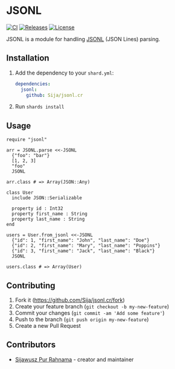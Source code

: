 # JSONL

[![CI](https://github.com/Sija/jsonl.cr/actions/workflows/ci.yml/badge.svg)](https://github.com/Sija/jsonl.cr/actions/workflows/ci.yml) [![Releases](https://img.shields.io/github/release/Sija/jsonl.cr.svg)](https://github.com/Sija/jsonl.cr/releases) [![License](https://img.shields.io/github/license/Sija/jsonl.cr.svg)](https://github.com/Sija/jsonl.cr/blob/master/LICENSE)

JSONL is a module for handling [JSONL](http://jsonlines.org) (JSON Lines) parsing.

## Installation

1. Add the dependency to your `shard.yml`:

   ```yaml
   dependencies:
     jsonl:
       github: Sija/jsonl.cr
   ```

2. Run `shards install`

## Usage

```crystal
require "jsonl"
```

```crystal
arr = JSONL.parse <<-JSONL
  {"foo": "bar"}
  [1, 2, 3]
  "foo"
  JSONL

arr.class # => Array(JSON::Any)
```

```crystal
class User
  include JSON::Serializable

  property id : Int32
  property first_name : String
  property last_name : String
end

users = User.from_jsonl <<-JSONL
  {"id": 1, "first_name": "John", "last_name": "Doe"}
  {"id": 2, "first_name": "Mary", "last_name": "Poppins"}
  {"id": 3, "first_name": "Jack", "last_name": "Black"}
  JSONL

users.class # => Array(User)
```

## Contributing

1. Fork it (<https://github.com/Sija/jsonl.cr/fork>)
2. Create your feature branch (`git checkout -b my-new-feature`)
3. Commit your changes (`git commit -am 'Add some feature'`)
4. Push to the branch (`git push origin my-new-feature`)
5. Create a new Pull Request

## Contributors

- [Sijawusz Pur Rahnama](https://github.com/Sija) - creator and maintainer
